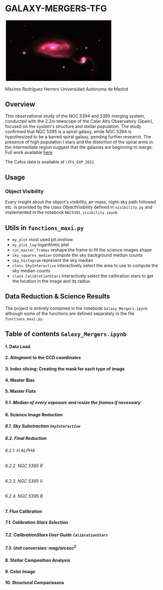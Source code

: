 # GALAXY-MERGERS-TFG

<img src="IMAGES/NGC_RGB_1.png?raw=true" alt="drawing" width="350"/>

Máximo Rodríguez Herrero 
Universidad Autónoma de Madrid

## Overview

This observational study of the NGC 5394 and 5395 merging system, conducted with the $2.2m$ telescope of the Calar Alto Observatory (Spain), focused on the system's structure and stellar population. The study confirmed that NGC 5395 is a spiral galaxy, while NGC 5394 is hypothesized to be a barred spiral galaxy, pending further research. The presence of high population I stars and the distortion of the spiral arms in the intermediate region suggest that the galaxies are beginning to merge. Full work available [here](https://github.com/MaximoRdz/GALAXY-MERGERS-TFG/blob/main/GALAXY_MERGERS_MAXIMO.pdf)

The Cafos data is available at `\TFG_EXP_2022`
## Usage

### Object Visibility

Every insight about the object's visibility, air-mass, night-sky path followed etc. is provided by the class ObjectVisibility defined in `visibility.py` and implemented in the notebook `NGC5395_visibility.ipynb`

## Utils in `functions_maxi.py`

- `my_plot` most used plt.imshow 
- `my_plot_log` logarithmic plot
- `cut_master_frames` reshape the frame to fit the science images shape
- `sky_squares_median` compute the sky background median counts
- `sky_histogram` represent the sky median
- `class SkyInteractive` interactively select the area to use to compute the sky median counts
- `class CalibrationStars` interactively select the calibration stars to get the location in the image and its radius

## Data Reduction & Science Results

The project is entirely contained in the notebook `Galaxy_Mergers.ipynb` although some of the functions are defined separately in the file `functions_maxi.py`.

## Table of contents `Galaxy_Mergers.ipynb` 

#### 1. Data Load
#### 2. Alingment to the CCD coordinates
#### 3. Index slicing: Creating the mask for each type of image
#### 4. Master Bias
#### 5. Master Flats
##### 5.1. Median of every exposure and resize the frames if necessary
#### 6. Science Image Reduction
##### 6.1. Sky Substraction `SkyInteractive`
##### 6.2. Final Reduction
###### 6.2.1. H ALPHA
###### 6.2.2. NGC 5395 R
###### 6.2.3. NGC 5395 V
###### 6.2.4. NGC 5395 B
#### 7. Flux Calibration
##### 7.1. Calibration Stars Selection
##### 7.2. CalibrationStars User Guide `CalibrationStars`
##### 7.3. Unit conversion: $mag/arcsec^2$
#### 8. Stellar Composition Analysis
#### 9. Color Image
#### 10. Structural Comparissons


